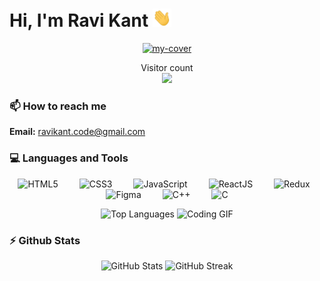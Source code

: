 # Hi, I'm Ravi Kant <img src="https://raw.githubusercontent.com/ABSphreak/ABSphreak/master/gifs/Hi.gif" width="30px">

<p align="center"> 
  <a href="https://ibb.co/TTp5tDp">
    <img src="https://i.ibb.co/dc1yDs1/my-cover.png" alt="my-cover" border="0">
  </a>
</p>

<p align="center"> 
  Visitor count<br>
  <img src="https://profile-counter.glitch.me/ravikant0055/count.svg" />
</p>


### 📫 How to reach me  
**Email:** [ravikant.code@gmail.com](mailto:ravikant.code@gmail.com)  

### 💻 Languages and Tools  

<p align="center">
  <span style="margin-right: 30px;">
    <img src="https://cdn.jsdelivr.net/gh/devicons/devicon/icons/html5/html5-original.svg" title="HTML5" alt="HTML5" width="40" height="40"/>
  </span>
  <span style="margin-right: 30px;">
    <img src="https://cdn.jsdelivr.net/gh/devicons/devicon/icons/css3/css3-original.svg" title="CSS3" alt="CSS3" width="40" height="40"/>
  </span>
  <span style="margin-right: 30px;">
    <img src="https://cdn.jsdelivr.net/gh/devicons/devicon/icons/javascript/javascript-original.svg" title="JavaScript" alt="JavaScript" width="40" height="40"/>
  </span>
  <span style="margin-right: 30px;">
    <img src="https://cdn.jsdelivr.net/gh/devicons/devicon/icons/react/react-original.svg" title="ReactJS" alt="ReactJS" width="40" height="40"/>
  </span>
  <span style="margin-right: 10px;">
    <img src="https://cdn.jsdelivr.net/gh/devicons/devicon/icons/redux/redux-original.svg" title="Redux" alt="Redux" width="40" height="40"/>
  </span>
  <span style="margin-right: 30px;">
    <img src="https://cdn.jsdelivr.net/gh/devicons/devicon/icons/figma/figma-original.svg" title="Figma" alt="Figma" width="40" height="40"/>
  </span>
  <span style="margin-right: 30px;">
    <img src="https://cdn.jsdelivr.net/gh/devicons/devicon/icons/cplusplus/cplusplus-original.svg" title="C++" alt="C++" width="40" height="40"/>
  </span>
  <span>
    <img src="https://cdn.jsdelivr.net/gh/devicons/devicon/icons/c/c-original.svg" title="C" alt="C" width="40" height="40"/>
  </span>
</p>

<div align="center">
  <img src="https://github-readme-stats.vercel.app/api/top-langs?username=ravikant0055&show_icons=true&locale=en&layout=compact&theme=dark" alt="Top Languages" width="45%"/>
  <img src="https://cdn.dribbble.com/users/1292677/screenshots/6139167/avento.gif" alt="Coding GIF" width="45%"/>
</div>

### ⚡ Github Stats  
<p align="center">
  <img src="https://github-readme-stats.vercel.app/api?username=ravikant0055&show_icons=true&theme=merko" alt="GitHub Stats" width="45%" />
  <img src="https://github-readme-streak-stats.herokuapp.com/?user=ravikant0055&theme=dark" alt="GitHub Streak" width="45%" />
</p>
